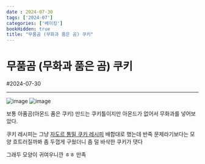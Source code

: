 ```yaml
---
date : 2024-07-30
tags: ['2024-07']
categories: ['베이킹']
bookHidden: true
title: "무품곰 (무화과 품은 곰) 쿠키"
---
```


# 무품곰 (무화과 품은 곰) 쿠키

#2024-07-30

---

![image](https://github.com/user-attachments/assets/760f886a-bf98-4c77-a580-55c82cd32aa8)
![image](https://github.com/user-attachments/assets/60c3707b-685c-437e-843a-1d8a4751834a)

보통 아품곰(아몬드 품은 쿠키) 만드는 쿠키틀이지만 아몬드가 없어서 무화과를 넣어보았다.

쿠키 레시피는 그냥 [자도르 통밀 쿠키 레시피](https://www.youtube.com/watch?v=43m2weB48nQ) 배합대로 했는데 반죽 문제라기보다는 모양 흐트러질까봐 좀 두껍게 구웠더니 좀 덜 바삭한 쿠키가 댓다

그래두 모양이 귀여우니깐 ㅎㅎ 만족
